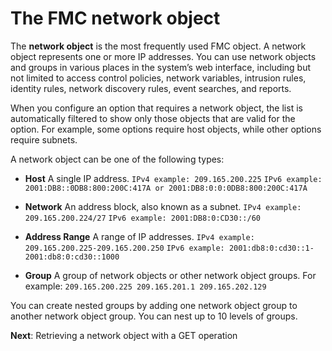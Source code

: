 # The FMC network object

The **network object** is the most frequently used FMC object. A network object represents one or more IP addresses. You can use network objects and groups in various places in the system’s web interface, including but not limited to access control policies, network variables, intrusion rules, identity rules, network discovery rules, event searches, and reports.

When you configure an option that requires a network object, the list is automatically filtered to show only those objects that are valid for the option. For example, some options require host objects, while other options require subnets.

A network object can be one of the following types:

* **Host**
A single IP address.
`IPv4 example: 209.165.200.225`
`IPv6 example: 2001:DB8::0DB8:800:200C:417A or 2001:DB8:0:0:0DB8:800:200C:417A`

* **Network**
An address block, also known as a subnet.
`IPv4 example: 209.165.200.224/27`
`IPv6 example: 2001:DB8:0:CD30::/60`

* **Address Range**
A range of IP addresses.
`IPv4 example: 209.165.200.225-209.165.200.250`
`IPv6 example: 2001:db8:0:cd30::1-2001:db8:0:cd30::1000`

* **Group**
A group of network objects or other network object groups.
For example:
`209.165.200.225
209.165.201.1
209.165.202.129`

You can create nested groups by adding one network object group to another network object group. You can nest up to 10 levels of groups.

**Next**: Retrieving a network object with a GET operation
